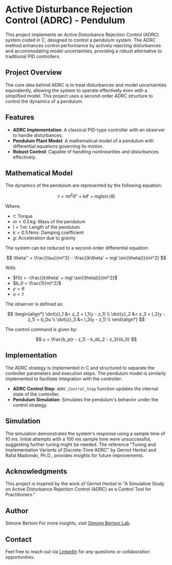 # Active Disturbance Rejection Control (ADRC) - Pendulum

This project implements an Active Disturbance Rejection Control (ADRC) system coded in C, designed to control a pendulum system. The ADRC method enhances control performance by actively rejecting disturbances and accommodating model uncertainties, providing a robust alternative to traditional PID controllers.

## Project Overview

The core idea behind ADRC is to treat disturbances and model uncertainties equivalently, allowing the system to operate effectively even with a simplified model. This project uses a second-order ADRC structure to control the dynamics of a pendulum.

## Features

- **ADRC Implementation**: A classical PID-type controller with an observer to handle disturbances.
- **Pendulum Plant Model**: A mathematical model of a pendulum with differential equations governing its motion.
- **Robust Control**: Capable of handling nonlinearities and disturbances effectively.

## Mathematical Model

The dynamics of the pendulum are represented by the following equation:

$$ \tau = m l^2 \theta'' + k \theta' + m g l \sin(\theta) $$

Where:

- $\tau$: Torque
- $m = 0.5 \, \text{kg}$: Mass of the pendulum
- $l = 1 \, \text{m}$: Length of the pendulum
- $k = 0.5 \, \text{Nms}$: Damping coefficient
- $g$: Acceleration due to gravity

The system can be reduced to a second-order differential equation:

$$ \theta'' = \frac{\tau}{ml^2} - \frac{(k\theta' + mgl \sin(\theta))}{ml^2} $$

With:

- $f(t) = -\frac{(k\theta' + mgl \sin(\theta))}{ml^2}$
- $b_0 = \frac{1}{ml^2}$
- $y = \theta$
- $u = \tau$

The observer is defined as:

$$
\begin{align*}
\dot{z}_1 &= z_2 + l_1(y - z_1) \\
\dot{z}_2 &= z_3 + l_2(y - z_1) + b_0u \\
\dot{z}_3 &= l_3(y - z_1) \\
\end{align*}
$$

The control command is given by:

$$ u = \frac{k_p(r - z_1) - k_dz_2 - z_3}{b_0} $$

## Implementation

The ADRC strategy is implemented in C and structured to separate the controller parameters and execution steps. The pendulum model is similarly implemented to facilitate integration with the controller.

- **ADRC Control Step**: `ADRC_Control_Step` function updates the internal state of the controller.
- **Pendulum Simulation**: Simulates the pendulum's behavior under the control strategy.

## Simulation

The simulation demonstrates the system's response using a sample time of 10 ms. Initial attempts with a 100 ms sample time were unsuccessful, suggesting further tuning might be needed. The reference "Tuning and Implementation Variants of Discrete-Time ADRC" by Gernot Herbst and Rafal Madonski, Ph.D., provides insights for future improvements.

## Acknowledgments
This project is inspired by the work of Gernot Herbst in "A Simulative Study on Active Disturbance Rejection Control (ADRC) as a Control Tool for Practitioners."

## Author
Simone Bertoni
For more insights, visit [Simone Bertoni Lab](https://simonebertonilab.com/).

## Contact
Feel free to reach out via [LinkedIn](https://www.linkedin.com/in/simone-bertoni-control-eng/) for any questions or collaboration opportunities.
